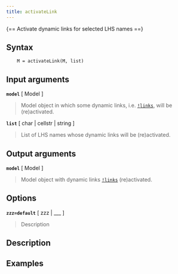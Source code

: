 ```yaml
---
title: activateLink
---
```


{== Activate dynamic links for selected LHS names ==}


## Syntax 

        M = activateLink(M, list)


## Input arguments 

__`model`__ [ Model ] 
>
> Model object in which some dynamic links, i.e.
>[`!links`](irislang/links), will be (re)activated.
>

__`list`__ [ char | cellstr | string ] 
>
> List of LHS names whose dynamic links will be (re)activated.
>

## Output arguments 

__`model`__ [ Model ] 
>
> Model object with dynamic links [`!links`](irislang/links)
> (re)activated.
>

## Options 

__`zzz=default`__ [ zzz | ___ ]
> 
> Description
> 


## Description 



## Examples

```matlab
```

